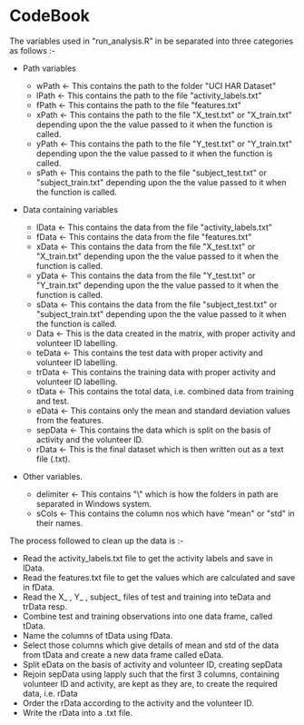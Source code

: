 CodeBook
========================================================

The variables used in "run_analysis.R" in be separated into three categories as follows :-

- Path variables
  * wPath <- This contains the path to the folder "UCI HAR Dataset"
  * lPath <- This contains the path to the file "activity_labels.txt"
  * fPath <- This contains the path to the file "features.txt"
  * xPath <- This contains the path to the file "X_test.txt" or "X_train.txt" depending upon the the value passed to it when the function is called.
  * yPath <- This contains the path to the file "Y_test.txt" or "Y_train.txt" depending upon the the value passed to it when the function is called.
  * sPath <- This contains the path to the file "subject_test.txt" or "subject_train.txt" depending upon the the value passed to it when the function is called.

- Data containing variables
  * lData <- This contains the data from the file "activity_labels.txt"
  * fData <- This contains the data from the file "features.txt"
  * xData <- This contains the data from the file "X_test.txt" or "X_train.txt" depending upon the the value passed to it when the function is called.
  * yData <- This contains the data from the file "Y_test.txt" or "Y_train.txt" depending upon the the value passed to it when the function is called.
  * sData <- This contains the data from the file "subject_test.txt" or "subject_train.txt" depending upon the the value passed to it when the function is called.
  * Data <- This is the data created in the matrix, with proper activity and volunteer ID labelling.
  * teData <- This contains the test data with proper activity and volunteer ID labelling.
  * trData <- This contains the training data with proper activity and volunteer ID labelling.
  * tData <- This contains the total data, i.e. combined data from training and test.
  * eData <- This contains only the mean and standard deviation values from the features.
  * sepData <- This contains the data which is split on the basis of activity and the volunteer ID.
  * rData <- This is the final dataset which is then written out as a text file (.txt).
   
- Other variables.
   * delimiter <- This contains "\\" which is how the folders in path are separated in Windows system.
   * sCols <- This contains the column nos which have "mean" or "std" in their names.
                   

The process followed to clean up the data is :-
-  Read the activity_labels.txt file to get the activity labels and save in lData.
-  Read the features.txt file to get the values which are calculated and save in fData.
-  Read the X_ , Y_ , subject_ files of test and training into teData and trData resp.
-  Combine test and training observations into one data frame, called tData.
-  Name the columns of tData using fData.
-  Select those columns which give details of mean and std of the data from tData and create a new data frame called eData.
-  Split eData on the basis of activity and volunteer ID, creating sepData
-  Rejoin sepData using lapply such that the first 3 columns, containing volunteer ID and activity, are kept as they are, to create the required data, i.e. rData
-  Order the rData according to the activity and the volunteer ID.
- Write the rData into a .txt file.
